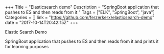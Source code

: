 +++
Title = "Elasticsearch demo"
Description = "SpringBoot application that pushes to ES and then reads from it  "
Tags = ["ELK", "SpringBoot", "java"]
Categories = []
link = "https://github.com/ferzerkerx/elasticsearch-demo"
date = "2017-10-14T20:42:15Z"
+++

Elastic Search Demo

SpringBoot application that pushes to ES and then reads from it and prints it for learning purposes
